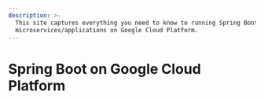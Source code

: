 ```yaml
---
description: >-
  This site captures everything you need to know to running Spring Boot
  microservices/applications on Google Cloud Platform.
---
```


# Spring Boot on Google Cloud Platform

